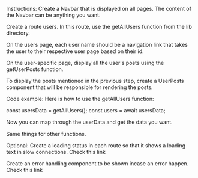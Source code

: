 Instructions:
Create a Navbar that is displayed on all pages. The content of the Navbar can be anything you want.

Create a route users. In this route, use the getAllUsers function from the lib directory.

On the users page, each user name should be a navigation link that takes the user to their respective user page based on their id.

On the user-specific page, display all the user's posts using the getUserPosts function.

To display the posts mentioned in the previous step, create a UserPosts component that will be responsible for rendering the posts.

Code example:
Here is how to use the getAllUsers function:

const usersData = getAllUsers();
const users = await usersData;

Now you can map through the userData and get the data you want.

Same things for other functions.

Optional:
Create a loading status in each route so that it shows a loading text in slow connections. Check this link

Create an error handling component to be shown incase an error happen. Check this link
